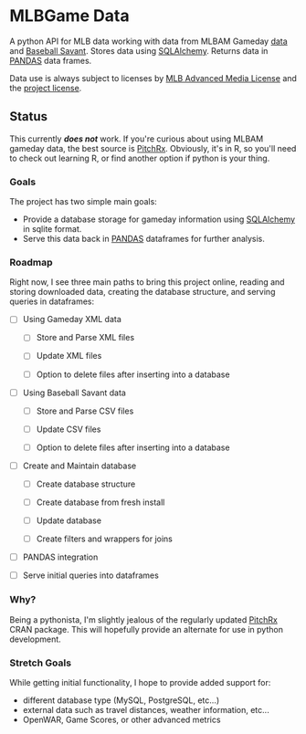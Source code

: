 # MLBGame Data

A python API for MLB data working with data from MLBAM Gameday [data](http://gd2.mlb.com/components/game/mlb/) and [Baseball Savant](https://baseballsavant.mlb.com). Stores data using [SQLAlchemy](https://www.sqlalchemy.org). Returns data in [PANDAS](http://pandas.pydata.org) data frames.

Data use is always subject to licenses by [MLB Advanced Media License](http://gd2.mlb.com/components/copyright.txt) and the [project license](https://github.com/toddheitmann/mlbgameday/blob/master/LICENSE).

## Status

This currently ***does not*** work. If you're curious about using MLBAM gameday data, the best source is [PitchRx](https://github.com/cpsievert/pitchRx). Obviously, it's in R, so you'll need to check out learning R, or find another option if python is your thing.

### Goals

The project has two simple main goals:

- Provide a database storage for gameday information using [SQLAlchemy](https://www.sqlalchemy.org) in sqlite format.
- Serve this data back in [PANDAS](http://pandas.pydata.org) dataframes for further analysis.

### Roadmap

Right now, I see three main paths to bring this project online, reading and storing downloaded data, creating the database structure, and serving queries in dataframes:

- [ ] Using Gameday XML data

  - [ ] Store and Parse XML files

  - [ ] Update XML files

  - [ ] Option to delete files after inserting into a database

- [ ] Using Baseball Savant data

  - [ ] Store and Parse CSV files

  - [ ] Update CSV files

  - [ ] Option to delete files after inserting into a database

- [ ] Create and Maintain database

  - [ ] Create database structure

  - [ ] Create database from fresh install

  - [ ] Update database

  - [ ] Create filters and wrappers for joins

- [ ] PANDAS integration

 - [ ] Serve initial queries into dataframes

### Why?

Being a pythonista, I'm slightly jealous of the regularly updated [PitchRx](https://github.com/cpsievert/pitchRx) CRAN package. This will hopefully provide an alternate for use in python development.

### Stretch Goals

While getting initial functionality, I hope to provide added support for:
- different database type (MySQL, PostgreSQL, etc...)
- external data such as travel distances, weather information, etc...
- OpenWAR, Game Scores, or other advanced metrics

